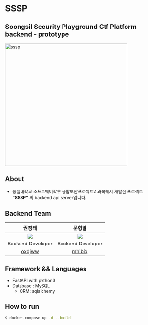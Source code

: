 # SSSP
## Soongsil Security Playground Ctf Platform backend - prototype

<img src="https://github.com/user-attachments/assets/44f19bf7-2fc4-4baa-a43d-25bb336f0670" alt="sssp" width="400">



## About

- 숭실대학교 소프트웨어학부 융합보안프로젝트2 과목에서 개발한 프로젝트 **"SSSP"** 의 backend api server입니다.

## Backend Team

|                         권정태                         |                         문형일                        |
|:----------------------------------------------------:|:----------------------------------------------------:|
| <img src="https://github.com/oxdjww.png?size=100">   | <img src="https://github.com/mhibio.png?size=100">   |
|                  Backend Developer                   |                  Backend Developer                   |
| <center>[oxdjww](https://github.com/oxdjww)</center> | <center>[mhibio](https://github.com/mhibio)</center> |


## Framework && Languages
- FastAPI with python3
- Database : MySQL
    - ORM: sqlalchemy

## How to run

```bash
$ docker-compose up -d --build
```
